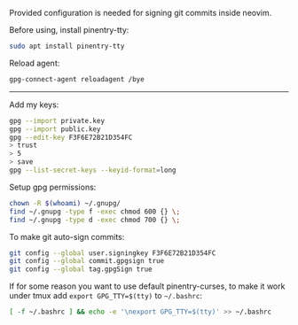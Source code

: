 Provided configuration is needed for signing git commits inside neovim.

Before using, install pinentry-tty:

```bash
sudo apt install pinentry-tty
```

Reload agent:


```bash
gpg-connect-agent reloadagent /bye
```

---

Add my keys:

```bash
gpg --import private.key
gpg --import public.key
gpg --edit-key F3F6E72B21D354FC
> trust
> 5
> save
gpg --list-secret-keys --keyid-format=long
```

Setup gpg permissions:

```bash
chown -R $(whoami) ~/.gnupg/
find ~/.gnupg -type f -exec chmod 600 {} \;
find ~/.gnupg -type d -exec chmod 700 {} \;
```

To make git auto-sign commits:

```bash
git config --global user.signingkey F3F6E72B21D354FC
git config --global commit.gpgsign true
git config --global tag.gpgSign true
```

If for some reason you want to use default pinentry-curses, to make it work under tmux add `export GPG_TTY=$(tty)` to `~/.bashrc`:

```bash
[ -f ~/.bashrc ] && echo -e '\nexport GPG_TTY=$(tty)' >> ~/.bashrc
```
